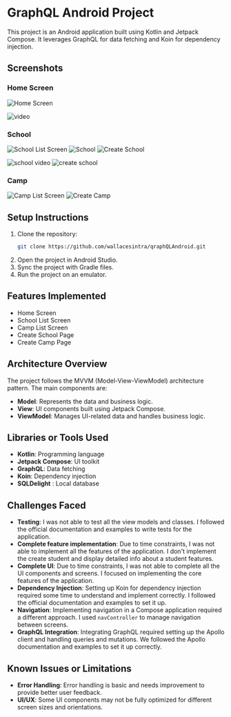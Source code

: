 # GraphQL Android Project

This project is an Android application built using Kotlin and Jetpack Compose. It leverages GraphQL for data fetching and Koin for dependency injection.

## Screenshots

### Home Screen

![Home Screen](screenshots/home.png)

![video](screenshots/graphql.gif)

### School

![School List Screen](screenshots/schoollist.png)
![School](screenshots/school.png)
![Create School](screenshots/createschool.png)

![school video](screenshots/schoolqraphQL.gif)
![create school](screenshots/createSchool.gif)

### Camp

![Camp List Screen](screenshots/campList.png)
![Create Camp](screenshots/createCamp.png)




## Setup Instructions

1. Clone the repository:
    ```sh
    git clone https://github.com/wallacesintra/qraphQLAndroid.git
    ```
2. Open the project in Android Studio.
3. Sync the project with Gradle files.
4. Run the project on an emulator.

## Features Implemented

- Home Screen
- School List Screen
- Camp List Screen
- Create School Page
- Create Camp Page

## Architecture Overview

The project follows the MVVM (Model-View-ViewModel) architecture pattern. The main components are:

- **Model**: Represents the data and business logic.
- **View**: UI components built using Jetpack Compose.
- **ViewModel**: Manages UI-related data and handles business logic.

## Libraries or Tools Used

- **Kotlin**: Programming language
- **Jetpack Compose**: UI toolkit
- **GraphQL**: Data fetching
- **Koin**: Dependency injection
- **SQLDelight** : Local database

## Challenges Faced

- **Testing**: I was not able to test all the view models and classes. I followed the official documentation and examples to write tests for the application.
- **Complete feature implementation**: Due to time constraints, I was not able to implement all the features of the application. I don't implement the create student and display detailed info about a student features.
- **Complete UI**: Due to time constraints, I was not able to complete all the UI components and screens. I focused on implementing the core features of the application.
- **Dependency Injection**: Setting up Koin for dependency injection required some time to understand and implement correctly. I followed the official documentation and examples to set it up.
- **Navigation**: Implementing navigation in a Compose application required a different approach. I used `navController` to manage navigation between screens.
- **GraphQL Integration**: Integrating GraphQL required setting up the Apollo client and handling queries and mutations. We followed the Apollo documentation and examples to set it up correctly.

## Known Issues or Limitations

- **Error Handling**: Error handling is basic and needs improvement to provide better user feedback.
- **UI/UX**: Some UI components may not be fully optimized for different screen sizes and orientations.
